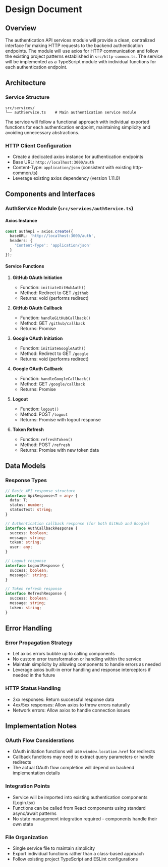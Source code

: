# Design Document

## Overview

The authentication API services module will provide a clean, centralized interface for making HTTP requests to the backend authentication endpoints. The module will use axios for HTTP communication and follow the existing project patterns established in `src/http-common.ts`. The service will be implemented as a TypeScript module with individual functions for each authentication endpoint.

## Architecture

### Service Structure
```
src/services/
└── authService.ts    # Main authentication service module
```

The service will follow a functional approach with individual exported functions for each authentication endpoint, maintaining simplicity and avoiding unnecessary abstractions.

### HTTP Client Configuration
- Create a dedicated axios instance for authentication endpoints
- Base URL: `http://localhost:3000/auth`
- Content-Type: `application/json` (consistent with existing http-common.ts)
- Leverage existing axios dependency (version 1.11.0)

## Components and Interfaces

### AuthService Module (`src/services/authService.ts`)

#### Axios Instance
```typescript
const authApi = axios.create({
  baseURL: 'http://localhost:3000/auth',
  headers: {
    'Content-Type': 'application/json'
  }
});
```

#### Service Functions

1. **GitHub OAuth Initiation**
   - Function: `initiateGitHubAuth()`
   - Method: Redirect to GET `/github`
   - Returns: void (performs redirect)

2. **GitHub OAuth Callback**
   - Function: `handleGitHubCallback()`
   - Method: GET `/github/callback`
   - Returns: Promise<AuthCallbackResponse>

3. **Google OAuth Initiation**
   - Function: `initiateGoogleAuth()`
   - Method: Redirect to GET `/google`
   - Returns: void (performs redirect)

4. **Google OAuth Callback**
   - Function: `handleGoogleCallback()`
   - Method: GET `/google/callback`
   - Returns: Promise<AuthCallbackResponse>

5. **Logout**
   - Function: `logout()`
   - Method: POST `/logout`
   - Returns: Promise with logout response

6. **Token Refresh**
   - Function: `refreshToken()`
   - Method: POST `/refresh`
   - Returns: Promise with new token data

## Data Models

### Response Types
```typescript
// Basic API response structure
interface ApiResponse<T = any> {
  data: T;
  status: number;
  statusText: string;
}

// Authentication callback response (for both GitHub and Google)
interface AuthCallbackResponse {
  success: boolean;
  message: string;
  token: string;
  user: any;
}

// Logout response
interface LogoutResponse {
  success: boolean;
  message?: string;
}

// Token refresh response
interface RefreshResponse {
  success: boolean;
  message: string;
  token: string;
}
```

## Error Handling

### Error Propagation Strategy
- Let axios errors bubble up to calling components
- No custom error transformation or handling within the service
- Maintain simplicity by allowing components to handle errors as needed
- Leverage axios built-in error handling and response interceptors if needed in the future

### HTTP Status Handling
- 2xx responses: Return successful response data
- 4xx/5xx responses: Allow axios to throw errors naturally
- Network errors: Allow axios to handle connection issues



## Implementation Notes

### OAuth Flow Considerations
- OAuth initiation functions will use `window.location.href` for redirects
- Callback functions may need to extract query parameters or handle redirects
- The actual OAuth flow completion will depend on backend implementation details

### Integration Points
- Service will be imported into existing authentication components (Login.tsx)
- Functions can be called from React components using standard async/await patterns
- No state management integration required - components handle their own state

### File Organization
- Single service file to maintain simplicity
- Export individual functions rather than a class-based approach
- Follow existing project TypeScript and ESLint configurations